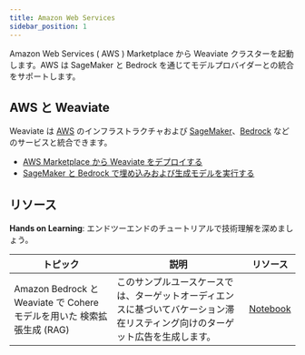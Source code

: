 ```yaml
---
title: Amazon Web Services
sidebar_position: 1
---
```


Amazon Web Services ( AWS ) Marketplace から Weaviate クラスターを起動します。AWS は SageMaker と Bedrock を通じてモデルプロバイダーとの統合をサポートします。

## AWS と Weaviate
Weaviate は [AWS](https://aws.amazon.com/) のインフラストラクチャおよび [SageMaker](https://aws.amazon.com/sagemaker/)、[Bedrock](https://aws.amazon.com/bedrock/) などのサービスと統合できます。

* [AWS Marketplace から Weaviate をデプロイする](/deploy/installation-guides/aws-marketplace.md)
* [SageMaker と Bedrock で埋め込みおよび生成モデルを実行する](/weaviate/model-providers/aws)

## リソース 
**Hands on Learning**: エンドツーエンドのチュートリアルで技術理解を深めましょう。

| トピック | 説明 | リソース | 
| --- | --- | --- |
| Amazon Bedrock と Weaviate で Cohere モデルを用いた 検索拡張生成 (RAG) | このサンプルユースケースでは、ターゲットオーディエンスに基づいてバケーション滞在リスティング向けのターゲット広告を生成します。 | [Notebook](https://github.com/weaviate/recipes/blob/main/integrations/cloud-hyperscalers/aws/RAG_Cohere_Weaviate_v4_client.ipynb)


